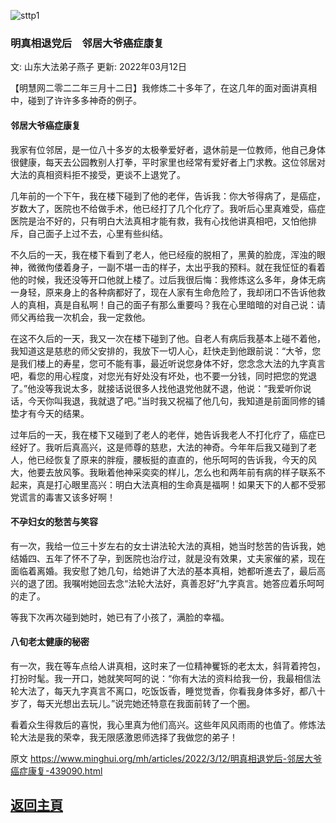 ![sttp1](https://user-images.githubusercontent.com/79625284/158011575-777a5d79-6868-42fa-9f75-ee42693a1232.jpg)

### 明真相退党后　邻居大爷癌症康复

文: 山东大法弟子燕子 更新: 2022年03月12日

【明慧网二零二二年三月十二日】我修炼二十多年了，在这几年的面对面讲真相中，碰到了许许多多神奇的例子。

#### 邻居大爷癌症康复

我家有位邻居，是一位八十多岁的太极拳爱好者，退休前是一位教师，他自己身体很健康，每天去公园教别人打拳，平时家里也经常有爱好者上门求教。这位邻居对大法的真相资料拒不接受，更谈不上退党了。

几年前的一个下午，我在楼下碰到了他的老伴，告诉我：你大爷得病了，是癌症，岁数大了，医院也不给做手术，他已经打了几个化疗了。我听后心里真难受，癌症医院是治不好的，只有明白大法真相才能有救，我有心找他讲真相吧，又怕他排斥，自己面子上过不去，心里有些纠结。

不久后的一天，我在楼下看到了老人，他已经瘦的脱相了，黑黄的脸庞，浑浊的眼神，微微佝偻着身子，一副不堪一击的样子，太出乎我的预料。就在我怔怔的看着他的时候，我还没等开口他就上楼了。过后我很后悔：我修炼这么多年，身体无病一身轻，原来身上的各种病都好了，现在人家有生命危险了，我却闭口不告诉他救人的真相，真是自私啊！自己的面子有那么重要吗？我在心里暗暗的对自己说：请师父再给我一次机会，我一定救他。

在这不久后的一天，我又一次在楼下碰到了他。自老人有病后我基本上碰不着他，我知道这是慈悲的师父安排的，我放下一切人心，赶快走到他跟前说：“大爷，您是我们楼上的寿星，您可不能有事，最近听说您身体不好，您念念大法的九字真言吧，看您的用心程度，对您光有好处没有坏处，也不要一分钱，同时把您的党退了。”他没等我说太多，就接话说很多人找他退党他就不退，他说：“我爱听你说话，今天你叫我退，我就退了吧。”当时我又祝福了他几句，我知道是前面同修的铺垫才有今天的结果。

过年后的一天，我在楼下又碰到了老人的老伴，她告诉我老人不打化疗了，癌症已经好了。我听后真高兴，这是师尊的慈悲，大法的神奇。今年年后我又碰到了老人，他已经恢复了原来的胖瘦，腰板挺的直直的，他乐呵呵的告诉我，今天的风大，他要去放风筝。我瞅着他神采奕奕的样儿，怎么也和两年前有病的样子联系不起来，真是打心眼里高兴：明白大法真相的生命真是福啊！如果天下的人都不受邪党谎言的毒害又该多好啊！

#### 不孕妇女的愁苦与笑容

有一次，我给一位三十岁左右的女士讲法轮大法的真相，她当时愁苦的告诉我，她结婚四、五年了怀不了孕，到医院也治疗过，就是没有效果，丈夫家催的紧，现在面临着离婚。我安慰了她几句，给她讲了大法的基本真相，她都听進去了，最后高兴的退了团。我嘱咐她回去念“法轮大法好，真善忍好”九字真言。她答应着乐呵呵的走了。

等我下次再次碰到她时，她已有了小孩了，满脸的幸福。

#### 八旬老太健康的秘密

有一次，我在等车点给人讲真相，这时来了一位精神矍铄的老太太，斜背着挎包，打扮时髦。我一开口，她就笑呵呵的说：“你有大法的资料给我一份，我最相信法轮大法了，每天九字真言不离口，吃饭饭香，睡觉觉香，你看我身体多好，都八十岁了，每天光想出去玩儿。”说完她还特意在我面前转了一个圈。

看着众生得救后的喜悦，我心里真为他们高兴。这些年风风雨雨的也值了。修炼法轮大法是我的荣幸，我无限感激恩师选择了我做您的弟子！

原文 https://www.minghui.org/mh/articles/2022/3/12/明真相退党后-邻居大爷癌症康复-439090.html

## [返回主頁](https://git.io/Js3EY)
